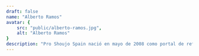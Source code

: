 ```yaml
---
draft: false
name: "Alberto Ramos"
avatar: {
    src: "public/alberto-ramos.jpg",
    alt: "Alberto Ramos"
}
description: "Pro Shoujo Spain nació en mayo de 2008 como portal de referencia en castellano del shôjo manga y sus derivados. El equipo directivo está formado por especialistas en el género y publicamos noticias diarias para mantener informados a todos los shojeros de aquello que consideramos de interés. También apoyamos a los autores de manga occidental españoles y sus publicaciones, independientemente del género de sus obras."
---
```

